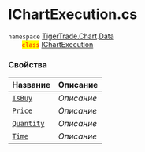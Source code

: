 
# IChartExecution.cs
`namespace` [TigerTrade.Chart](../../../../TigerTrade.Chart.md).[Data](../../../../TigerTrade.Chart/Data.md)  
&nbsp;&nbsp;&nbsp;&nbsp;&nbsp;&nbsp;&nbsp;<mark style="color:red;">`class`</mark> [IChartExecution](../../IChartExecution.cs.md)

### Свойства
| Название | Описание |
| --- | --- |
| [`IsBuy`](./Свойства/IsBuy.md) | *Описание* |
| [`Price`](./Свойства/Price.md) | *Описание* |
| [`Quantity`](./Свойства/Quantity.md) | *Описание* |
| [`Time`](./Свойства/Time.md) | *Описание* |
